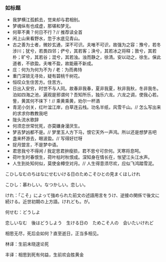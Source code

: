 ### 如标题

- 我梦横江孤鹤去，觉来却与君相别。
- 梦魂纵有也成虚，那堪和梦无。
- 何草不黄？何日不行？// 推荐读全首
- 闲上山来看野水，忽于水底见青山。
- 古之善为士者，微妙玄通，深不可识。夫唯不可识，故强为之容：豫兮，若冬涉川；犹兮，若畏四邻；俨兮，其若客；涣兮，其若冰之将释；敦兮，其若朴；旷兮，其若谷；混兮，其若浊。浊而静之，徐清。安以动之，徐生。保此道者，不欲盈。夫唯不盈，故能蔽不新成。
- 庄：何为为何为不为 / 老：为而弗恃
- 重门深锁无寻处，疑有碧桃千树花。
- 恒叹众生住苦方。住苦方。
- 日出入安穷，时世不与人同。故春非我春，夏非我夏，秋非我秋，冬非我冬。泊如四海之池，遍观是邪谓何？吾知所乐，独乐六龙。六龙之调，使我心若。訾，黄其何不徕下！// 乘黄乘黄，劝尔一杯酒
- 青泥小剑关，红叶湓江岸，白草连云栈。功名半纸，风雪千山。// 怎么写出来的求求你教教我吧
- 陇头流水歌辞
- 何须恋世常忧死，亦莫嫌身漫厌生。
- 梦吉梦凶都不是。// 梦里玉人方下马，恨它天外一声鸿。所以还是想梦吉吧
- 盏来杯游去，眼波盈。// 写得好烂呀
- 捉月盟言，不是梦中语。
- 君思我兮不得闲 / 我定思君拚瘦损，君不思兮可奈何。天寒将息呵。
- 荷叶生时春恨生，荷叶枯时秋恨成。深知身在情长在，怅望江头江水声。
- 人生到处知何似，莫使金樽空对月。// 人生得意须尽欢，应似飞鸿踏雪泥。


こひしなむのちはなにせむいける日のためこそひとの見まくほしけれ

こひし：慕わしい。なつかしい。恋しい。

けれ：「こそ」によって強められた前文の述語用言をうけ、逆接の関係で後文に続ける。近世初期の上方語。けれども。が。

何せむ：どうしよ

恋しいなむ　後はどうしよう　生ける日の　ためこそ人の　会いたいけれど

相思无尽，死后会如何？直至逝日，正当多相见。

林译：生前未晓遑论死

丰译：相思到死有何益，生前欢会胜黄金